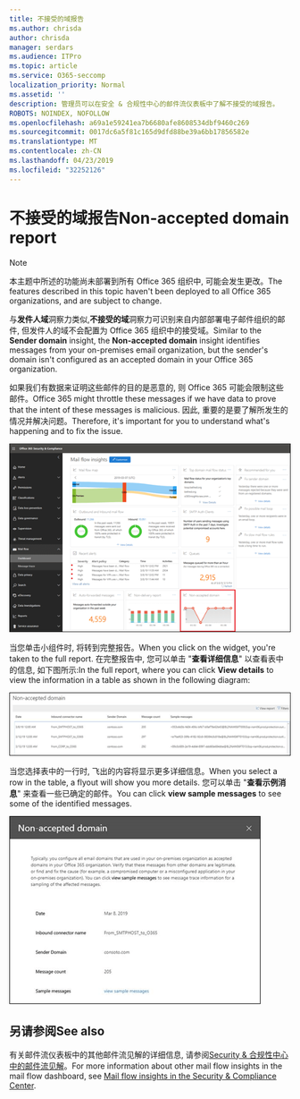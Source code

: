 ```yaml
---
title: 不接受的域报告
ms.author: chrisda
author: chrisda
manager: serdars
ms.audience: ITPro
ms.topic: article
ms.service: O365-seccomp
localization_priority: Normal
ms.assetid: ''
description: 管理员可以在安全 & 合规性中心的邮件流仪表板中了解不接受的域报告。
ROBOTS: NOINDEX, NOFOLLOW
ms.openlocfilehash: a69a1e59241ea7b6680afe8608534dbf9460c269
ms.sourcegitcommit: 0017dc6a5f81c165d9dfd88be39a6bb17856582e
ms.translationtype: MT
ms.contentlocale: zh-CN
ms.lasthandoff: 04/23/2019
ms.locfileid: "32252126"
---
```

# <a name="non-accepted-domain-report"></a><span data-ttu-id="8bac9-103">不接受的域报告</span><span class="sxs-lookup"><span data-stu-id="8bac9-103">Non-accepted domain report</span></span>

> [!NOTE]
> <span data-ttu-id="8bac9-104">本主题中所述的功能尚未部署到所有 Office 365 组织中, 可能会发生更改。</span><span class="sxs-lookup"><span data-stu-id="8bac9-104">The features described in this topic haven't been deployed to all Office 365 organizations, and are subject to change.</span></span>

<span data-ttu-id="8bac9-105">与**发件人域**洞察力类似,**不接受的域**洞察力可识别来自内部部署电子邮件组织的邮件, 但发件人的域不会配置为 Office 365 组织中的接受域。</span><span class="sxs-lookup"><span data-stu-id="8bac9-105">Similar to the **Sender domain** insight, the **Non-accepted domain** insight identifies messages from your on-premises email organization, but the sender's domain isn't configured as an accepted domain in your Office 365 organization.</span></span>

<span data-ttu-id="8bac9-106">如果我们有数据来证明这些邮件的目的是恶意的, 则 Office 365 可能会限制这些邮件。</span><span class="sxs-lookup"><span data-stu-id="8bac9-106">Office 365 might throttle these messages if we have data to prove that the intent of these messages is malicious.</span></span> <span data-ttu-id="8bac9-107">因此, 重要的是要了解所发生的情况并解决问题。</span><span class="sxs-lookup"><span data-stu-id="8bac9-107">Therefore, it's important for you to understand what's happening and to fix the issue.</span></span>

![Security & 合规性中心的邮件流仪表板中的不可接受的域报告](media/non-accepted-domain-report-selected.png)

<span data-ttu-id="8bac9-109">当您单击小组件时, 将转到完整报告。</span><span class="sxs-lookup"><span data-stu-id="8bac9-109">When you click on the widget, you're taken to the full report.</span></span> <span data-ttu-id="8bac9-110">在完整报告中, 您可以单击 "**查看详细信息**" 以查看表中的信息, 如下图所示:</span><span class="sxs-lookup"><span data-stu-id="8bac9-110">In the full report, where you can click **View details** to view the information in a table as shown in the following diagram:</span></span>

![不接受的域中的查看详细信息表报告](media/non-accepted-domain-report-view-details.png)

<span data-ttu-id="8bac9-112">当您选择表中的一行时, 飞出的内容将显示更多详细信息。</span><span class="sxs-lookup"><span data-stu-id="8bac9-112">When you select a row in the table, a flyout will show you more details.</span></span> <span data-ttu-id="8bac9-113">您可以单击 "**查看示例消息**" 来查看一些已确定的邮件。</span><span class="sxs-lookup"><span data-stu-id="8bac9-113">You can click **view sample messages** to see some of the identified messages.</span></span>

![在 "不接受的域" 报告的详细信息表中选择一行。](media/non-accepted-domain-report-select-row-in-table.png)

## <a name="see-also"></a><span data-ttu-id="8bac9-115">另请参阅</span><span class="sxs-lookup"><span data-stu-id="8bac9-115">See also</span></span>

<span data-ttu-id="8bac9-116">有关邮件流仪表板中的其他邮件流见解的详细信息, 请参阅[Security & 合规性中心中的邮件流见解](mail-flow-insights-v2.md)。</span><span class="sxs-lookup"><span data-stu-id="8bac9-116">For more information about other mail flow insights in the mail flow dashboard, see [Mail flow insights in the Security & Compliance Center](mail-flow-insights-v2.md).</span></span>

